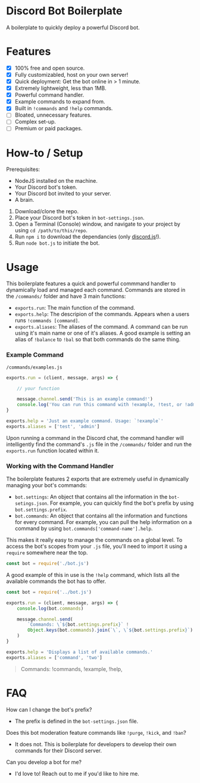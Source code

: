 # Discord Bot Boilerplate
A boilerplate to quickly deploy a powerful Discord bot.

# Features
- [x] 100% free and open source.
- [x] Fully customizabled, host on your own server!
- [x] Quick deployment: Get the bot online in > 1 minute.
- [x] Extremely lightweight, less than 1MB.
- [x] Powerful command handler.
- [x] Example commands to expand from.
- [x] Built in `!commands` and `!help` commands.
- [ ] Bloated, unnecessary features.
- [ ] Complex set-up.
- [ ] Premium or paid packages.

# How-to / Setup
Prerequisites:
- NodeJS installed on the machine.
- Your Discord bot's token.
- Your Discord bot invited to your server.
- A brain.

1. Download/clone the repo.
2. Place your Discord bot's token in `bot-settings.json`.
3. Open a Terminal (Console) window, and navigate to your project by using `cd /path/to/this/repo`.
4. Run `npm i` to download the dependancies (only [discord.js](https://discord.js.org)!).
5. Run `node bot.js` to initiate the bot.

# Usage
This boilerplate features a quick and powerful commmand handler to dynamically load and managed each command. Commands are stored in the `/commands/` folder and have 3 main functions:
- `exports.run`: The main function of the command.
- `exports.help`: The descripion of the commands. Appears when a users runs `!commands [command]`.
- `exports.aliases`: The aliases of the command. A command can be run using it's main name or one of it's aliases. A good example is setting an alias of `!balance` to `!bal` so that both commands do the same thing.

### Example Command
`/commands/examples.js`
```javascript
exports.run = (client, message, args) => {

    // your function

    message.channel.send('This is an example command!')
    console.log('You can run this command with !example, !test, or !admin!')
}

exports.help = 'Just an example command. Usage: `!example`'
exports.aliases = ['test', 'admin']
```

Upon running a command in the Discord chat, the command handler will intelligently find the command's `.js` file in the `/commands/` folder and run the `exports.run` function located within it.

### Working with the Command Handler
The boilerplate features 2 exports that are extremely useful in dynamically managing your bot's commands:
- `bot.settings`: An object that contains all the information in the `bot-setings.json`. For example, you can quickly find the bot's prefix by using `bot.settings.prefix`.
- `bot.commands`: An object that contains all the information and functions for every command. For example, you can pull the help information on a command by using `bot.commands['command-name'].help`.

This makes it really easy to manage the commands on a global level. To access the bot's scopes from your `.js` file, you'll need to import it using a  `require` somewhere near the top.

```javascript
const bot = require('./bot.js')
```

A good example of this in use is the `!help` command, which lists all the available commands the bot has to offer.

```javascript
const bot = require('../bot.js')

exports.run = (client, message, args) => {
    console.log(bot.commands)

    message.channel.send(
        `Commands: \`${bot.settings.prefix}` !
        Object.keys(bot.commands).join(`\`, \`${bot.settings.prefix}`) ! '`'
    )
}

exports.help = 'Displays a list of available commands.'
exports.aliases = ['command', 'two']
```

> Commands: !commands, !example, !help,

# FAQ
How can I change the bot's prefix?
- The prefix is defined in the `bot-settings.json` file.

Does this bot moderation feature commands like `!purge`, `!kick`, and `!ban`?
- It does not. This is boilerplate for developers to develop their own commands for their Discord server.

Can you develop a bot for me?
- I'd love to! Reach out to me if you'd like to hire me.